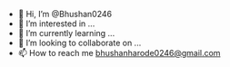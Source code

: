 - 👋 Hi, I’m @Bhushan0246
- 👀 I’m interested in ...
- 🌱 I’m currently learning ...
- 💞️ I’m looking to collaborate on ...
- 📫 How to reach me bhushanharode0246@gmail.com

<!---
Bhushan0246/Bhushan0246 is a ✨ special ✨ repository because its `README.md` (this file) appears on your GitHub profile.
You can click the Preview link to take a look at your changes.
--->
